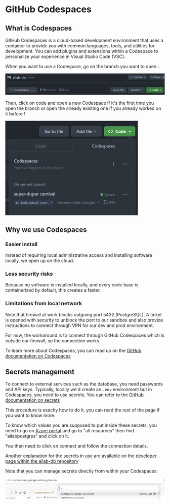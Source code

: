 # GitHub Codespaces

## What is Codespaces

GitHub Codespaces is a cloud-based development environment that uses a container
to provide you with common languages, tools, and utilities for development. You
can add plugins and extensions within a Codespace to personalize your experience
in Visual Studio Code (VSC).

When you want to use a Codespace, go on the branch you want to open :

![alt text](images/ai-lab.png)

Then, click on code and open a new Codespace if it's the first time you open the
branch or open the already existing one if you already worked on it before !

![alt text](images/branch.png)

## Why we use Codespaces

### Easier install

Instead of requiring local administrative access and installing software
locally, we open up on the cloud.

### Less security risks

Because no software is installed locally, and every code base is containerized by
default, this creates a faster.

### Limitations from local network

Note that firewall at work blocks outgoing port 5432 (PostgreSQL). A ticket is
opened with security to unblock the port to our sandbox and also provide
instructions to connect through VPN for our dev and prod environment.

For now, the workaround is to connect through GitHub Codespaces which is outside
our firewall, so the connection works.

To learn more about Codespaces, you can read up on the [GitHub documentation on
Codespaces](https://github.com/features/codespaces)

## Secrets management

To connect to external services such as the database, you need passwords and API
keys. Typically, locally we'd create an ```.env``` environment but in
Codespaces, you need to use secrets. You can refer to the [GitHub documentation
on
secrets](https://docs.github.com/en/codespaces/managing-your-codespaces/managing-secrets-for-your-codespaces#adding-a-secret)

This procedure is exactly how to do it, you can read the rest of the page if you
want to know more.

To know which values you are supposed to put inside these secrets, you need
to go on [Azure portal](https://portal.azure.com/#home) and go to "all
resources" then find "ailabpostgres" and click on it.

You then need to click on connect and follow the connection details.

Another explanation for the secrets in use are available on the [developer page
within the ailab-db
repository](https://github.com/ai-cfia/ailab-db/blob/main/DEVELOPER.md)

Note that you can manage secrets directly from within your Codespaces:

![alt text](images/command.png)
